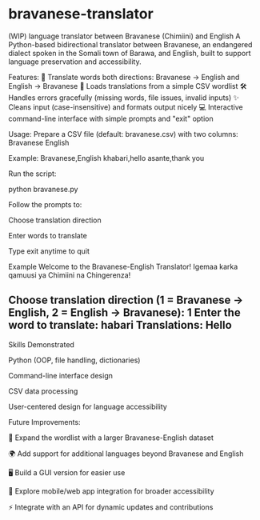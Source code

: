 # bravanese-translator
(WIP) language translator between Bravanese (Chimiini) and English
A Python-based bidirectional translator between Bravanese, an endangered dialect spoken in the Somali town of Barawa, and English, built to support language preservation and accessibility.

Features:
🔄 Translate words both directions: Bravanese → English and English → Bravanese
📂 Loads translations from a simple CSV wordlist
🛠 Handles errors gracefully (missing words, file issues, invalid inputs)
✨ Cleans input (case-insensitive) and formats output nicely
💻 Interactive command-line interface with simple prompts and "exit" option

Usage:
Prepare a CSV file (default: bravanese.csv) with two columns:
Bravanese
English

Example:
Bravanese,English
khabari,hello
asante,thank you

Run the script:

python bravanese.py


Follow the prompts to:

Choose translation direction

Enter words to translate

Type exit anytime to quit

Example
Welcome to the Bravanese-English Translator!
Igemaa karka qamuusi ya Chimiini na Chingerenza!

Choose translation direction (1 = Bravanese → English, 2 = English → Bravanese): 1
Enter the word to translate: habari
Translations: Hello
----------------------------------------

Skills Demonstrated

Python (OOP, file handling, dictionaries)

Command-line interface design

CSV data processing

User-centered design for language accessibility

Future Improvements:

📖 Expand the wordlist with a larger Bravanese-English dataset

🌍 Add support for additional languages beyond Bravanese and English

🖥 Build a GUI version for easier use

📱 Explore mobile/web app integration for broader accessibility

⚡ Integrate with an API for dynamic updates and contributions
